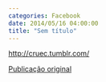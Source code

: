 ```yaml
---
categories: Facebook
date: 2014/05/16 04:00:00
title: "Sem título"
---
```


http://cruec.tumblr.com/

[Publicação original](https://www.facebook.com/permalink.php?story_fbid=1423825277887836&id=1418031755133855)

